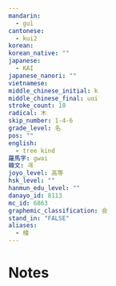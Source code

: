 ```yaml
---
mandarin:
  - guì
cantonese:
  - kui2
korean:
korean_native: ""
japanese:
  - KAI
japanese_nanori: ""
vietnamese:
middle_chinese_initial: k
middle_chinese_final: uɑi
stroke_count: 10
radical: 木
skip_number: 1-4-6
grade_level: 名
pos: ""
english:
  - tree kind
羅馬字: gwai
韓文: 괘
joyo_level: 高等
hsk_level: ""
hanmun_edu_level: ""
danayo_id: 8113
mc_id: 6863
graphemic_classification: 会
stand_in: "FALSE"
aliases:
  - 檜
---
```


# Notes
